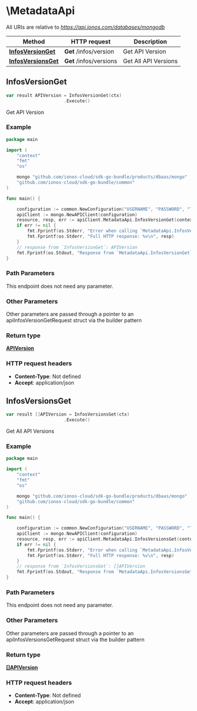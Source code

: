 # \MetadataApi

All URIs are relative to *https://api.ionos.com/databases/mongodb*

|Method | HTTP request | Description|
|------------- | ------------- | -------------|
|[**InfosVersionGet**](MetadataApi.md#InfosVersionGet) | **Get** /infos/version | Get API Version|
|[**InfosVersionsGet**](MetadataApi.md#InfosVersionsGet) | **Get** /infos/versions | Get All API Versions|



## InfosVersionGet

```go
var result APIVersion = InfosVersionGet(ctx)
                      .Execute()
```

Get API Version



### Example

```go
package main

import (
    "context"
    "fmt"
    "os"

    mongo "github.com/ionos-cloud/sdk-go-bundle/products/dbaas/mongo"
    "github.com/ionos-cloud/sdk-go-bundle/common"
)

func main() {

    configuration := common.NewConfiguration("USERNAME", "PASSWORD", "TOKEN", "HOST_URL")
    apiClient := mongo.NewAPIClient(configuration)
    resource, resp, err := apiClient.MetadataApi.InfosVersionGet(context.Background()).Execute()
    if err != nil {
        fmt.Fprintf(os.Stderr, "Error when calling `MetadataApi.InfosVersionGet``: %v\n", err)
        fmt.Fprintf(os.Stderr, "Full HTTP response: %v\n", resp)
    }
    // response from `InfosVersionGet`: APIVersion
    fmt.Fprintf(os.Stdout, "Response from `MetadataApi.InfosVersionGet`: %v\n", resource)
}
```

### Path Parameters

This endpoint does not need any parameter.

### Other Parameters

Other parameters are passed through a pointer to an apiInfosVersionGetRequest struct via the builder pattern


### Return type

[**APIVersion**](APIVersion.md)

### HTTP request headers

- **Content-Type**: Not defined
- **Accept**: application/json



## InfosVersionsGet

```go
var result []APIVersion = InfosVersionsGet(ctx)
                      .Execute()
```

Get All API Versions



### Example

```go
package main

import (
    "context"
    "fmt"
    "os"

    mongo "github.com/ionos-cloud/sdk-go-bundle/products/dbaas/mongo"
    "github.com/ionos-cloud/sdk-go-bundle/common"
)

func main() {

    configuration := common.NewConfiguration("USERNAME", "PASSWORD", "TOKEN", "HOST_URL")
    apiClient := mongo.NewAPIClient(configuration)
    resource, resp, err := apiClient.MetadataApi.InfosVersionsGet(context.Background()).Execute()
    if err != nil {
        fmt.Fprintf(os.Stderr, "Error when calling `MetadataApi.InfosVersionsGet``: %v\n", err)
        fmt.Fprintf(os.Stderr, "Full HTTP response: %v\n", resp)
    }
    // response from `InfosVersionsGet`: []APIVersion
    fmt.Fprintf(os.Stdout, "Response from `MetadataApi.InfosVersionsGet`: %v\n", resource)
}
```

### Path Parameters

This endpoint does not need any parameter.

### Other Parameters

Other parameters are passed through a pointer to an apiInfosVersionsGetRequest struct via the builder pattern


### Return type

[**[]APIVersion**](APIVersion.md)

### HTTP request headers

- **Content-Type**: Not defined
- **Accept**: application/json


